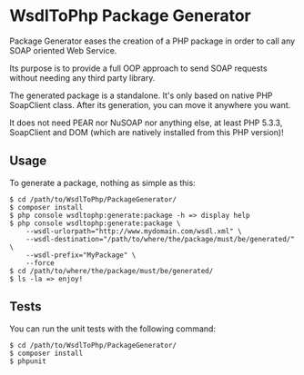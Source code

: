 WsdlToPhp Package Generator
===========================

Package Generator eases the creation of a PHP package in order to call any SOAP oriented Web Service.

Its purpose is to provide a full OOP approach to send SOAP requests without needing any third party library.

The generated package is a standalone. It's only based on native PHP SoapClient class. After its generation, you can move it anywhere you want.

It does not need PEAR nor NuSOAP nor anything else, at least PHP 5.3.3, SoapClient and DOM (which are natively installed from this PHP version)! 

Usage
-----

To generate a package, nothing as simple as this:

    $ cd /path/to/WsdlToPhp/PackageGenerator/
    $ composer install
    $ php console wsdltophp:generate:package -h => display help
    $ php console wsdltophp:generate:package \
        --wsdl-urlorpath="http://www.mydomain.com/wsdl.xml" \
        --wsdl-destination="/path/to/where/the/package/must/be/generated/" \
        --wsdl-prefix="MyPackage" \
        --force
    $ cd /path/to/where/the/package/must/be/generated/
    $ ls -la => enjoy!

Tests
-----

You can run the unit tests with the following command:

    $ cd /path/to/WsdlToPhp/PackageGenerator/
    $ composer install
    $ phpunit